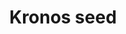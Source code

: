 ---
layout: item
title: Kronos seed
item-id: 22885
datatable: true
id: 22885
name: "Kronos seed"
members: true
lowalch: 400
highalch: 600
examine: "Plant this in an anima farming patch."
monsters:
  - id: 8583
    name: "Hespori"
    members: true
    combat_level: 284
    wiki_url: "https://oldschool.runescape.wiki/w/Hespori"
    drops:
      - quantity: "1-2"
        rarity: 0.3333333333333333
        drop_requirements: null
---